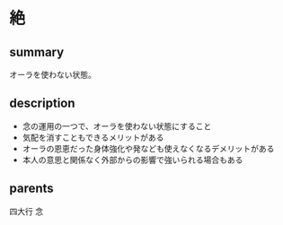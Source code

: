# 絶

## summary
オーラを使わない状態。
## description
- 念の運用の一つで、オーラを使わない状態にすること
- 気配を消すこともできるメリットがある
- オーラの恩恵だった身体強化や発なども使えなくなるデメリットがある
- 本人の意思と関係なく外部からの影響で強いられる場合もある
## parents
四大行 念